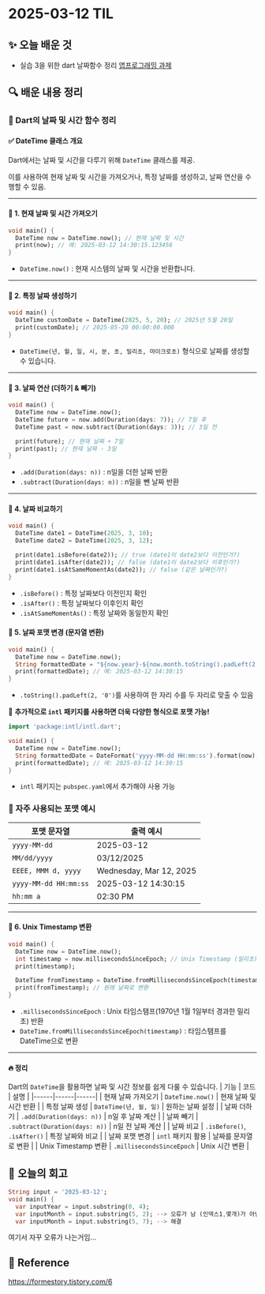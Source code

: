 # 2025-03-12 TIL

## ✨ 오늘 배운 것

- 실습 3을 위한 dart 날짜함수 정리 [앱프로그래밍 과제](../../Assignment/0311.md)

## 🔍 배운 내용 정리

### 📅 Dart의 날짜 및 시간 함수 정리

#### ✅ DateTime 클래스 개요

Dart에서는 날짜 및 시간을 다루기 위해 `DateTime` 클래스를 제공.

이를 사용하여 현재 날짜 및 시간을 가져오거나, 특정 날짜를 생성하고, 날짜 연산을 수행할 수 있음.

---

#### 📌 1. 현재 날짜 및 시간 가져오기

```dart
void main() {
  DateTime now = DateTime.now(); // 현재 날짜 및 시간
  print(now); // 예: 2025-03-12 14:30:15.123456
}
```

- `DateTime.now()` : 현재 시스템의 날짜 및 시간을 반환합니다.

---

#### 📌 2. 특정 날짜 생성하기

```dart
void main() {
  DateTime customDate = DateTime(2025, 5, 20); // 2025년 5월 20일
  print(customDate); // 2025-05-20 00:00:00.000
}
```

- `DateTime(년, 월, 일, 시, 분, 초, 밀리초, 마이크로초)` 형식으로 날짜를 생성할 수 있습니다.

---

#### 📌 3. 날짜 연산 (더하기 & 빼기)

```dart
void main() {
  DateTime now = DateTime.now();
  DateTime future = now.add(Duration(days: 7)); // 7일 후
  DateTime past = now.subtract(Duration(days: 3)); // 3일 전

  print(future); // 현재 날짜 + 7일
  print(past); // 현재 날짜 - 3일
}
```

- `.add(Duration(days: n))` : n일을 더한 날짜 반환
- `.subtract(Duration(days: n))` : n일을 뺀 날짜 반환

---

#### 📌 4. 날짜 비교하기

```dart
void main() {
  DateTime date1 = DateTime(2025, 3, 10);
  DateTime date2 = DateTime(2025, 3, 12);

  print(date1.isBefore(date2)); // true (date1이 date2보다 이전인가?)
  print(date1.isAfter(date2)); // false (date1이 date2보다 이후인가?)
  print(date1.isAtSameMomentAs(date2)); // false (같은 날짜인가?)
}
```

- `.isBefore()` : 특정 날짜보다 이전인지 확인
- `.isAfter()` : 특정 날짜보다 이후인지 확인
- `.isAtSameMomentAs()` : 특정 날짜와 동일한지 확인

#### 📌 5. 날짜 포맷 변경 (문자열 변환)

```dart
void main() {
  DateTime now = DateTime.now();
  String formattedDate = "${now.year}-${now.month.toString().padLeft(2, '0')}-${now.day.toString().padLeft(2, '0')} ${now.hour.toString().padLeft(2, '0')}:${now.minute.toString().padLeft(2, '0')}:${now.second.toString().padLeft(2, '0')}";
  print(formattedDate); // 예: 2025-03-12 14:30:15
}
```

- `.toString().padLeft(2, '0')`를 사용하여 한 자리 수를 두 자리로 맞출 수 있음

📌 **추가적으로 `intl` 패키지를 사용하면 더욱 다양한 형식으로 포맷 가능!**

```dart
import 'package:intl/intl.dart';

void main() {
  DateTime now = DateTime.now();
  String formattedDate = DateFormat('yyyy-MM-dd HH:mm:ss').format(now);
  print(formattedDate); // 예: 2025-03-12 14:30:15
}
```

- `intl` 패키지는 `pubspec.yaml`에서 추가해야 사용 가능

### 📌 자주 사용되는 포맷 예시

| 포맷 문자열           | 출력 예시               |
| --------------------- | ----------------------- |
| `yyyy-MM-dd`          | 2025-03-12              |
| `MM/dd/yyyy`          | 03/12/2025              |
| `EEEE, MMM d, yyyy`   | Wednesday, Mar 12, 2025 |
| `yyyy-MM-dd HH:mm:ss` | 2025-03-12 14:30:15     |
| `hh:mm a`             | 02:30 PM                |

---

#### 📌 6. Unix Timestamp 변환

```dart
void main() {
  DateTime now = DateTime.now();
  int timestamp = now.millisecondsSinceEpoch; // Unix Timestamp (밀리초)
  print(timestamp);

  DateTime fromTimestamp = DateTime.fromMillisecondsSinceEpoch(timestamp);
  print(fromTimestamp); // 원래 날짜로 변환
}
```

- `.millisecondsSinceEpoch` : Unix 타임스탬프(1970년 1월 1일부터 경과한 밀리초) 반환
- `DateTime.fromMillisecondsSinceEpoch(timestamp)` : 타임스탬프를 DateTime으로 변환

---

#### 🔥 정리

Dart의 `DateTime`을 활용하면 날짜 및 시간 정보를 쉽게 다룰 수 있습니다.
| 기능 | 코드 | 설명 |
|------|------|------|
| 현재 날짜 가져오기 | `DateTime.now()` | 현재 날짜 및 시간 반환 |
| 특정 날짜 생성 | `DateTime(년, 월, 일)` | 원하는 날짜 설정 |
| 날짜 더하기 | `.add(Duration(days: n))` | n일 후 날짜 계산 |
| 날짜 빼기 | `.subtract(Duration(days: n))` | n일 전 날짜 계산 |
| 날짜 비교 | `.isBefore()`, `.isAfter()` | 특정 날짜와 비교 |
| 날짜 포맷 변경 | `intl` 패키지 활용 | 날짜를 문자열로 변환 |
| Unix Timestamp 변환 | `.millisecondsSinceEpoch` | Unix 시간 변환 |

## 🤔 오늘의 회고

```dart
String input = '2025-03-12';
void main() {
  var inputYear = input.substring(0, 4);
  var inputMonth = input.substring(5, 2); --> 오류가 남 (인덱스1,몇개)가 아닌 (인덱스1, 인덱스2)이기 때문에였음
  var inputMonth = input.substring(5, 7); --> 해결
```

여기서 자꾸 오류가 나는거임...

## 📍 **Reference**

https://formestory.tistory.com/6
